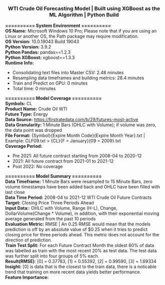<h3 align="center"> WTI Crude Oil Forecasting Model | Built using XGBoost as the ML Algorithm | Python Build </h3>

**==========  System Environment  ==========** \
**OS Name:** Microsoft Windows 10 Pro; Please note that if you are using an Linux or another OS, the Path package may require modification. \
**OS Version:** 10.0.19043 Build 19043 \
**Python Version:** 3.9.2 \
**Python Pandas:** pandas==1.2.3 \
**Python XGBoost:** xgboost==1.3.3 \
**Runtime Info:** 
 - Consolidating text files into Master CSV: 2.48 minutes
 - Resampling data timeframes and building metrics: 28.4 minutes
 - Train and Predict on GPU: 0 minutes
 - Total time: 0 minutes   

**========== Model Coverage ==========** \
**Symbols:** CL \
**Product Name:** Crude Oil WTI \
**Future Type:** Energy  
**Data Source:** https://firstratedata.com/b/29/futures-most-active \
**Data Granularity:** 1 Minute Bars (OHLC with Volume); if volume was zero, the data point was dropped \
**File Format:** {Symbol}{Expire Month Code}{Expire Month Year}.txt | Example: CLF09.txt > {CL}{F = January}{09 = 2009}.txt \
**Coverage Period:**
 - Pre 2021: All future contract starting from 2008-04 to 2020-12
 - 2021: All future contract from 2021-01 to 2021-12
 - Post 2022: No coverage

**========== Model Summary ==========** \
**Data Timeframe:** 1 Minute Bars were resampled to 15 Minute Bars, zero volume timestamps have been added back and OHLC have been filled with last close \
**Data Time Period:** 2008-04 to 2021-12 WTI Crude Oil Future Contracts \
**Target:** Closing Price Three Periods Ahead \
**Input Data:**: OHLC with Volume, Range (H-L), Change, DollarVolume(Change * Volume), in addition, with their exponential moving average generated from the past 10 periods \
**Evaluation Metric:** RMSE | An 0.25 RMSE would mean that the models prediction is off by an absolute value of $0.25 when it tries to predict closing price for three periods ahead. This metric does not account for the direction of prediction. \
**Train Test Split:** For each Future Contract Month the oldest 80% of data was labelled as train with the most recent 20% as test data. The test data was further split into four groups of 5% each. \
**Result(RMSE)**: [0] = 0.37783, [1] = 0.55392, [2] = 0.99590, [3] = 1.69334 \
**Insight:** [0] is data that is the closest to the train data, there is a noticable trend that training on more recent data yields better performance. \
**Feature Importance:**                   
